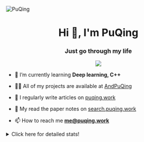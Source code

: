 ![PuQing](https://user-images.githubusercontent.com/27223114/171565019-9a56fae6-b08b-421f-99db-7e830da42371.png)

<h1 align="center">Hi 👋, I'm PuQing</h1>
<h3 align="center">Just go through my life</h3>

<p align="center">
  <img src="https://github-widgetbox.vercel.app/api/profile?username=AndPuQing&data=followers,repositories,stars,commits"/>
</p>

- 🌱 I’m currently learning **Deep learning, C++**

- 👨‍💻 All of my projects are available at [AndPuQing](https://github.com/AndPuQing)

- 📝 I regularly write articles on [puqing.work](http://puqing.work)

- 📜 My read the paper notes on [search.puqing.work](https://search.puqing.work)

- 📫 How to reach me **me@puqing.work**

<details>
<summary>Click here for detailed stats!</summary>

<!--START_SECTION:waka-->
**I'm a Night 🦉** 

```text
🌞 Morning    18 commits     ██░░░░░░░░░░░░░░░░░░░░░░░   9.18% 
🌆 Daytime    59 commits     ███████░░░░░░░░░░░░░░░░░░   30.1% 
🌃 Evening    87 commits     ███████████░░░░░░░░░░░░░░   44.39% 
🌙 Night      32 commits     ████░░░░░░░░░░░░░░░░░░░░░   16.33%

```


📊 **This Week I Spent My Time On** 

```text
💬 Programming Languages: 
Python                   10 hrs 20 mins      ██████████░░░░░░░░░░░░░░░   39.61% 
Java                     7 hrs 24 mins       ███████░░░░░░░░░░░░░░░░░░   28.37% 
C#                       3 hrs 19 mins       ███░░░░░░░░░░░░░░░░░░░░░░   12.75% 
JSON                     1 hr 25 mins        █░░░░░░░░░░░░░░░░░░░░░░░░   5.46% 
TypeScript               1 hr 7 mins         █░░░░░░░░░░░░░░░░░░░░░░░░   4.29%

🔥 Editors: 
VS Code                  17 hrs 26 mins      ████████████████░░░░░░░░░   66.81% 
IntelliJ                 8 hrs 6 mins        ███████░░░░░░░░░░░░░░░░░░   31.03% 
PyCharm                  29 mins             ░░░░░░░░░░░░░░░░░░░░░░░░░   1.91% 
DataSpell                4 mins              ░░░░░░░░░░░░░░░░░░░░░░░░░   0.26%

💻 Operating System: 
Windows                  19 hrs 58 mins      ███████████████████░░░░░░   76.48% 
Linux                    6 hrs 8 mins        ██████░░░░░░░░░░░░░░░░░░░   23.52%

```


<!--END_SECTION:waka-->
</details>
